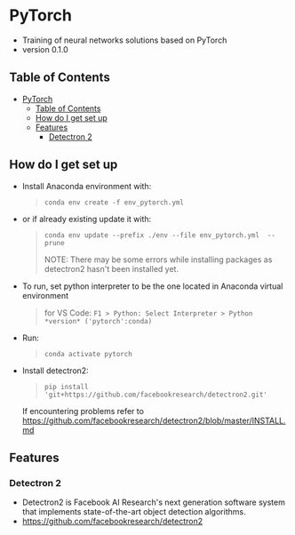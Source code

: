 # PyTorch

- Training of neural networks solutions based on PyTorch
- version 0.1.0

## Table of Contents

- [PyTorch](#pytorch)
  - [Table of Contents](#table-of-contents)
  - [How do I get set up](#how-do-i-get-set-up)
  - [Features](#features)
    - [Detectron 2](#detectron-2)

## How do I get set up

- Install Anaconda environment with:
  > `conda env create -f env_pytorch.yml`

- or if already existing update it with:
  > `conda env update --prefix ./env --file env_pytorch.yml  --prune`
  >
  > NOTE: There may be some errors while installing packages as detectron2 hasn't been installed yet.

- To run, set python interpreter to be the one located in Anaconda virtual environment
  > for VS Code: `F1 > Python: Select Interpreter > Python *version* ('pytorch':conda)`

- Run:
  > `conda activate pytorch`

- Install detectron2:
  > `pip install 'git+https://github.com/facebookresearch/detectron2.git'`
  
  If encountering problems refer to <https://github.com/facebookresearch/detectron2/blob/master/INSTALL.md>

## Features

### Detectron 2

- Detectron2 is Facebook AI Research's next generation software system that implements state-of-the-art object detection algorithms.
- <https://github.com/facebookresearch/detectron2>
